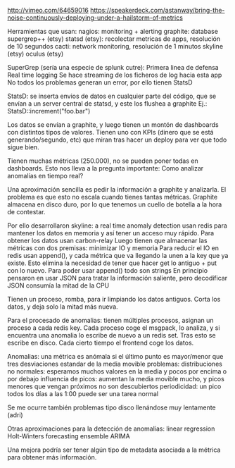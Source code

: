 http://vimeo.com/64659016
https://speakerdeck.com/astanway/bring-the-noise-continuously-deploying-under-a-hailstorm-of-metrics

Herramientas que usan:
 nagios: monitoring + alerting
 graphite: database
 supergrep++ (etsy)
 statsd (etsy): recolectar metricas de apps, resolución de 10 segundos
 cacti: network monitoring, resolución de 1 minutos
 skyline (etsy)
 oculus (etsy)


SuperGrep (sería una especie de splunk cutre):
 Primera linea de defensa
 Real time logging
 Se hace streaming de los ficheros de log hacia esta app
 No todos los problemas generan un error, por ello tienen StatsD

StatsD:
 se inserta envios de datos en cualquier parte del código, que se envían a un server central de statsd, y este los flushea a graphite
 Ej.: StatsD::increment("foo.bar")

Los datos se envían a graphite, y luego tienen un montón de dashboards con distintos tipos de valores.
Tienen uno con KPIs (dinero que se está generando/segundo, etc) que miran tras hacer un deploy para ver que todo sigue bien.

Tienen muchas métricas (250.000), no se pueden poner todas en dashboards.
Esto nos lleva a la pregunta importante:
Como analizar anomalías en tiempo real?

Una aproximación sencilla es pedir la información a graphite y analizarla.
El problema es que esto no escala cuando tienes tantas métricas.
Graphite almacena en disco duro, por lo que tenemos un cuello de botella a la hora de contestar.

Por ello desarrollaron skyline: a real time anomaly detection
 usan redis para mantener los datos en memoria y así tener un acceso muy rápido.
 Para obtener los datos usan carbon-relay
 Luego tienen que almacenar las métricas con dos premisas: minimizar IO y memoria
 Para reducir el IO en redis usan append(), y cada métrica que va llegando la unen a la key que ya existe. 
 Esto elimina la necesidad de tener que hacer get lo antiguo + put con lo nuevo. Para poder usar append() todo son strings
 En principio pensaron en usar JSON para tratar la información saliente, pero decodificar JSON consumía la mitad de la CPU

 Tienen un proceso, romba, para ir limpiando los datos antiguos. Corta los datos, y deja solo la mitad más nueva.

 Para el procesado de anomalias: tienen múltiples procesos, asignan un proceso a cada redis key. Cada proceso coge el msgpack, lo analiza, y si encuentra una anomalia lo escribe de nuevo a un redis set. Tras esto se escribe en disco.
 Cada cierto tiempo el frontend coge los datos.


Anomalias: una métrica es anómala si el último punto es mayor/menor que tres desviaciones estandar de la media movible
 problemas:
   distribuciones no normales: esperamos muchos valores en la media y pocos por encima o por debajo
   influencia de picos: aumentan la media movible mucho, y picos menores que vengan próximos no son descubiertos
   periodicidad: un pico todos los días a las 1:00 puede ser una tarea normal

Se me ocurre también problemas tipo disco llenándose muy lentamente (adri)

Otras aproximaciones para la detección de anomalías:
 linear regression
 Holt-Winters
 forecasting
 ensemble
 ARIMA

Una mejora podría ser tener algún tipo de metadata asociada a la métrica para obtener más información.
